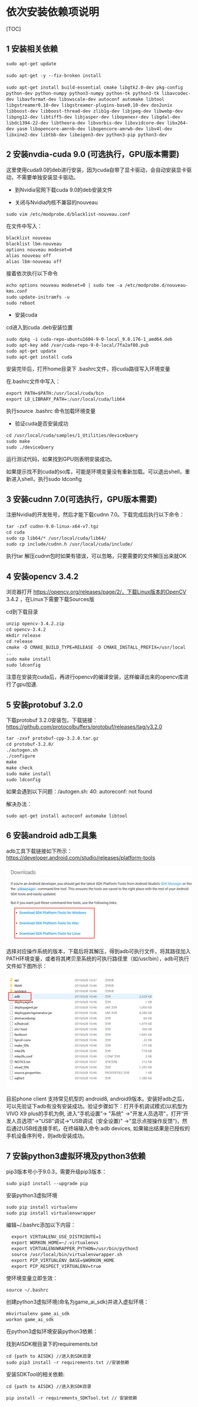# 依次安装依赖项说明

[TOC]

## 1  安装相关依赖

```
sudo apt-get update

sudo apt-get -y --fix-broken install

sudo apt-get install build-essential cmake libgtk2.0-dev pkg-config python-dev python-numpy python3-numpy python-tk python3-tk libavcodec-dev libavformat-dev libswscale-dev autoconf automake libtool libgstreamer0.10-dev libgstreamer-plugins-base0.10-dev dos2unix libboost-dev libboost-thread-dev zlib1g-dev libjpeg-dev libwebp-dev libpng12-dev libtiff5-dev libjasper-dev libopenexr-dev libgdal-dev libdc1394-22-dev libtheora-dev libvorbis-dev libxvidcore-dev libx264-dev yasm libopencore-amrnb-dev libopencore-amrwb-dev libv4l-dev libxine2-dev libtbb-dev libeigen3-dev python3-pip python3-dev
```



## 2 安装nvdia-cuda 9.0 (可选执行，GPU版本需要)

这里使用cuda9.0的deb进行安装，因为cuda自带了显卡驱动，会自动安装显卡驱动，不需要单独安装显卡驱动。

-  到Nvidia官网下载cuda 9.0的deb安装文件


- 关闭与Nvidia内核不兼容的nouveau


```
sudo vim /etc/modprobe.d/blacklist-nouveau.conf
```

在文件中写入：

```
blacklist nouveau
blacklist lbm-nouveau
options nouveau modeset=0
alias nouveau off
alias lbm-nouveau off
```

接着依次执行以下命令

```
echo options nouveau modeset=0 | sudo tee -a /etc/modprobe.d/nouveau-kms.conf
sudo update-initramfs -u
sudo reboot
```

- 安装cuda


cd进入到cuda .deb安装位置

```
sudo dpkg -i cuda-repo-ubuntu1604-9-0-local_9.0.176-1_amd64.deb
sudo apt-key add /var/cuda-repo-9-0-local/7fa2af80.pub
sudo apt-get update
sudo apt-get install cuda
```

安装完毕后，打开home目录下 .bashrc文件，将cuda路径写入环境变量

在.bashrc文件中写入：

```
export PATH=$PATH:/usr/local/cuda/bin
export LD_LIBRARY_PATH=:/usr/local/cuda/lib64
```

执行source .bashrc 命令加载环境变量

- 验证cuda是否安装成功


```
cd /usr/local/cuda/samples/1_Utilities/deviceQuery
sudo make
sudo ./deviceQuery
```

运行测试代码，如果找到GPU则表明安装成功。

如果提示找不到cuda的so库，可能是环境变量没有重新加载。可以退出shell，重新进入shell，执行sudo ldconfig

## 3 安装cudnn 7.0(可选执行，GPU版本需要)

注册Nvidia的开发账号，然后才能下载cudnn 7.0。下载完成后执行以下命令：

```
tar -zxf cudnn-9.0-linux-x64-v7.tgz
cd cuda
sudo cp lib64/* /usr/local/cuda/lib64/
sudo cp include/cudnn.h /usr/local/cuda/include/
```

执行tar 解压cudnn包时如果有错误，可以忽略，只要需要的文件解压出来就OK

## 4 安装opencv 3.4.2

浏览器打开 https://opencv.org/releases/page/2/，下载Linux版本的OpenCV 3.4.2 ，在Linux下需要下载Sources版

  cd到下载目录

```
unzip opencv-3.4.2.zip
cd opencv-3.4.2
mkdir release   
cd release
cmake -D CMAKE_BUILD_TYPE=RELEASE -D CMAKE_INSTALL_PREFIX=/usr/local ..  
sudo make install
sudo ldconfig
```

注意在安装完cuda后，再进行opencv的编译安装，这样编译出来的opencv库进行了gpu加速.

## 5 安装protobuf 3.2.0

下载protobuf 3.2.0安装包，下载链接：https://github.com/protocolbuffers/protobuf/releases/tag/v3.2.0

```
tar -zxvf protobuf-cpp-3.2.0.tar.gz
cd protobuf-3.2.0/
./autogen.sh
./configure
make
make check
sudo make install
sudo ldconfig
```

如果会遇到以下问题：/autogen.sh: 40: autoreconf: not found

解决办法：

```
sudo apt-get install autoconf automake libtool
```

## 6 安装android adb工具集

adb工具下载链接如下所示：https://developer.android.com/studio/releases/platform-tools          

![1561605407801](../img/ENV/android.png)                     

选择对应操作系统的版本，下载后将其解压，得到adb可执行文件，将其路径加入PATH环境变量，或者将其拷贝至系统的可执行路径里（如/usr/bin），adb可执行文件如下图所示：

![img](../img/ENV/adb.png)

目前phone client 支持常见机型的 android8, android9版本。安装好adb之后，可以先验证下adb有没有安装成功。验证步骤如下：打开手机调试模式(以机型为VIVO X9 plus的手机为例, 进入“手机设置”-> "系统" ->"开发人员选项"，打开“开发人员选项”->"USB"调试->"USB调试（安全设置)" ->"显示点按操作反馈")，然后通过USB线连接手机，在终端输入命令:adb devices, 如果输出结果是已授权的手机设备序列号，则adb安装成功。

## 7 安装python3虚拟环境及python3依赖

pip3版本号小于9.0.3，需要升级pip3版本：

```
sudo pip3 install --upgrade pip
```

安装python3虚拟环境

```
sudo pip install virtualenv
sudo pip install virtualenvwrapper
```

编辑~/.bashrc添加以下内容：

```
  export VIRTUALENV_USE_DISTRIBUTE=1   
  export WORKON_HOME=~/.virtualenvs  
  export VIRTUALENVWRAPPER_PYTHON=/usr/bin/python3 
  source /usr/local/bin/virtualenvwrapper.sh
  export PIP_VIRTUALENV_BASE=$WORKON_HOME
  export PIP_RESPECT_VIRTUALENV=true
```

使环境变量立即生效：

```
source ~/.bashrc
```

创建python3虚拟环境(命名为game_ai_sdk)并进入虚拟环境：

```
mkvirtualenv game_ai_sdk
workon game_ai_sdk
```

在python3虚拟环境安装python3依赖：

找到AISDK根目录下的requirements.txt

```
cd {path to AISDK} //进入到SDK目录
sudo pip3 install -r requirements.txt //安装依赖
```

安装SDKTool的相关依赖:

`cd {path to AISDK} //进入到SDK目录`

`pip install -r requirements_SDKTool.txt // 安装依赖`